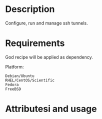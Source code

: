 Description
===========

Configure, run and manage ssh tunnels.

Requirements
============

God recipe will be applied as dependency.

Platform:

    Debian/Ubuntu
    RHEL/CentOS/Scientific
    Fedora
    FreeBSD


Attributesi and usage
==========

